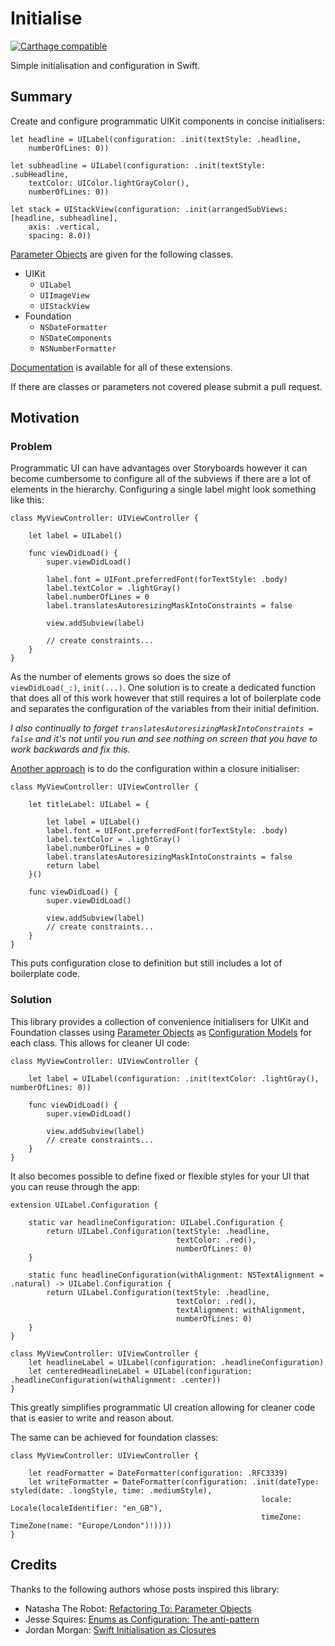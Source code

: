 # Initialise

[![Carthage compatible](https://img.shields.io/badge/Carthage-compatible-4BC51D.svg?style=flat)](https://github.com/Carthage/Carthage)


Simple initialisation and configuration in Swift.

## Summary

Create and configure programmatic UIKit components in concise initialisers:

	let headline = UILabel(configuration: .init(textStyle: .headline,  
		numberOfLines: 0))
		
	let subheadline = UILabel(configuration: .init(textStyle: .subHeadline, 
		textColor: UIColor.lightGrayColor(), 
		numberOfLines: 0))
	
	let stack = UIStackView(configuration: .init(arrangedSubViews: [headline, subheadline],
		axis: .vertical,
		spacing: 8.0))
		
		
[Parameter Objects] are given for the following classes.

* UIKit
	* `UILabel`
	* `UIImageView`
	* `UIStackView`
* Foundation
	* `NSDateFormatter`
	* `NSDateComponents`
	* `NSNumberFormatter`

[Documentation](https://joshc89.github.io/Initialise/) is available for all of these extensions.

If there are classes or parameters not covered please submit a pull request.

## Motivation

### Problem

Programmatic UI can have advantages over Storyboards however it can become cumbersome to configure all of the subviews if there are a lot of elements in the hierarchy. Configuring a single label might look something like this:

    class MyViewController: UIViewController {
 
        let label = UILabel()
 
        func viewDidLoad() {
            super.viewDidLoad()
 
 			label.font = UIFont.preferredFont(forTextStyle: .body)
            label.textColor = .lightGray()
            label.numberOfLines = 0
            label.translatesAutoresizingMaskIntoConstraints = false
            
            view.addSubview(label)
            
            // create constraints...
        }
    }

As the number of elements grows so does the size of `viewDidLoad(_:)`, `init(...)`. One solution is to create a dedicated function that does all of this work however that still requires a lot of boilerplate code and separates the configuration of the variables from their initial definition.

*I also continually to forget `translatesAutoresizingMaskIntoConstraints = false` and it's not until you run and see nothing on screen that you have to work backwards and fix this.*

[Another approach](https://medium.com/the-traveled-ios-developers-guide/swift-initialization-with-closures-5ea177f65a5#.i7xmervzc) is to do the configuration within a closure initialiser:

	class MyViewController: UIViewController {
 
        let titleLabel: UILabel = {
        
	        let label = UILabel()
    	    label.font = UIFont.preferredFont(forTextStyle: .body)
            label.textColor = .lightGray()
            label.numberOfLines = 0
            label.translatesAutoresizingMaskIntoConstraints = false
            return label
        }()
        
        func viewDidLoad() {
            super.viewDidLoad()
 
 			view.addSubview(label)
            // create constraints...
        }
    }

This puts configuration close to definition but still includes a lot of boilerplate code.

### Solution

This library provides a collection of convenience initialisers for UIKit and Foundation classes using [Parameter Objects] as [Configuration Models] for each class. This allows for cleaner UI code:

	class MyViewController: UIViewController {
 
        let label = UILabel(configuration: .init(textColor: .lightGray(), numberOfLines: 0))
 
 		func viewDidLoad() {
            super.viewDidLoad()
 
 			view.addSubview(label)
            // create constraints...
        }
    }

It also becomes possible to define fixed or flexible styles for your UI that you can reuse through the app:

	extension UILabel.Configuration {
 
    	static var headlineConfiguration: UILabel.Configuration {
        	return UILabel.Configuration(textStyle: .headline,
            	                         textColor: .red(),
                	                     numberOfLines: 0)
    	}
    	
    	static func headlineConfiguration(withAlignment: NSTextAlignment = .natural) -> UILabel.Configuration {
        	return UILabel.Configuration(textStyle: .headline,
            	                         textColor: .red(),
            	                         textAlignment: withAlignment,
                	                     numberOfLines: 0)
    	}
	}
 
 	class MyViewController: UIViewController {
    	let headlineLabel = UILabel(configuration: .headlineConfiguration)
    	let centeredHeadlineLabel = UILabel(configuration: .headlineConfiguration(withAlignment: .center))
	}
	
This greatly simplifies programmatic UI creation allowing for cleaner code that is easier to write and reason about.

The same can be achieved for foundation classes:

	class MyViewController: UIViewController {
	
    	let readFormatter = DateFormatter(configuration: .RFC3339)
    	let writeFormatter = DateFormatter(configuration: .init(dateType: styled(date: .longStyle, time: .mediumStyle),
                                                            locale: Locale(localeIdentifier: "en_GB"),
                                                            timeZone: TimeZone(name: "Europe/London")!))))
	}	

## Credits

Thanks to the following authors whose posts inspired this library:

- Natasha The Robot: [Refactoring To: Parameter Objects](https://www.natashatherobot.com/parameter-objects/)
- Jesse Squires: [Enums as Configuration: The anti-pattern](http://www.jessesquires.com/enums-as-configs/)
- Jordan Morgan: [Swift Initialisation as Closures](https://medium.com/the-traveled-ios-developers-guide/swift-initialization-with-closures-5ea177f65a5#.i7xmervzc)

[Parameter Objects]: (https://www.natashatherobot.com/parameter-objects/)
[Configuration Models]: (http://www.jessesquires.com/enums-as-configs/)

 